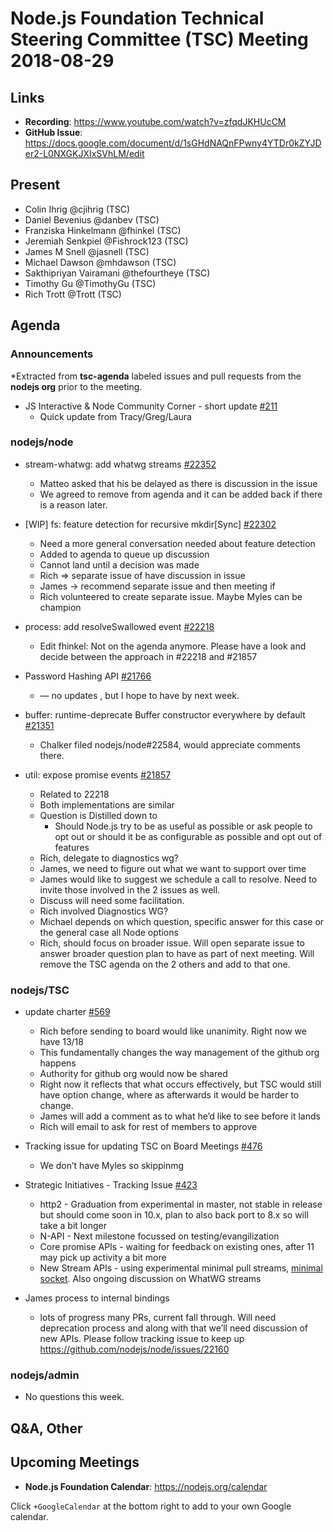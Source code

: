 # Node.js Foundation Technical Steering Committee (TSC) Meeting 2018-08-29

## Links

* **Recording**: <https://www.youtube.com/watch?v=zfqdJKHUcCM>
* **GitHub Issue**: <https://docs.google.com/document/d/1sGHdNAQnFPwny4YTDr0kZYJDer2-L0NXGKJXIxSVhLM/edit>

## Present

* Colin Ihrig @cjihrig (TSC)
* Daniel Bevenius @danbev (TSC)
* Franziska Hinkelmann @fhinkel (TSC)
* Jeremiah Senkpiel @Fishrock123 (TSC)
* James M Snell @jasnell (TSC)
* Michael Dawson @mhdawson (TSC)
* Sakthipriyan Vairamani @thefourtheye (TSC)
* Timothy Gu @TimothyGu (TSC)
* Rich Trott @Trott (TSC)

## Agenda

### Announcements

\*Extracted from **tsc-agenda** labeled issues and pull requests from the **nodejs org** prior to the meeting.

* JS Interactive & Node Community Corner - short update [#211](https://github.com/nodejs/admin/issues/211)
  * Quick update from Tracy/Greg/Laura

### nodejs/node

* stream-whatwg: add whatwg streams [#22352](https://github.com/nodejs/node/pull/22352)
  * Matteo asked that his be delayed as there is discussion in the issue
  * We agreed to remove from agenda and it can be added back if there is a reason later.

* \[WIP] fs: feature detection for recursive mkdir\[Sync] [#22302](https://github.com/nodejs/node/pull/22302)
  * Need a more general conversation needed about feature detection
  * Added to agenda to queue up discussion
  * Cannot land until a decision was made
  * Rich => separate issue of have discussion in issue
  * James -> recommend separate issue and then meeting if
  * Rich volunteered to create separate issue.  Maybe Myles can be champion

* process: add resolveSwallowed event [#22218](https://github.com/nodejs/node/pull/22218)
  * Edit fhinkel: Not on the agenda anymore. Please have a look and decide between the approach in #22218 and #21857

* Password Hashing API [#21766](https://github.com/nodejs/node/issues/21766)
  * — no updates , but I hope to have by next week.

* buffer: runtime-deprecate Buffer constructor everywhere by default
  [#21351](https://github.com/nodejs/node/pull/21351)
  * Chalker filed nodejs/node#22584, would appreciate comments there.

* util: expose promise events [#21857](https://github.com/nodejs/node/pull/21857)
  * Related to 22218
  * Both implementations are similar
  * Question is Distilled down to
    * Should Node.js try to be as useful as possible or ask people to opt out
      or should it be as configurable as possible and opt out of features
  * Rich, delegate to diagnostics wg?
  * James, we need to figure out what we want to support over time
  * James would like to suggest we schedule a call to resolve. Need to invite those
    involved in the 2 issues as well.
  * Discuss will need some facilitation.
  * Rich involved Diagnostics WG?
  * Michael depends on which question, specific answer for this case or the general case all
    Node options
  * Rich, should focus on broader issue. Will open separate issue to answer broader question
    plan to have as part of next meeting.  Will remove the TSC agenda on the 2 others and
    add to that one.

### nodejs/TSC

* update charter [#569](https://github.com/nodejs/TSC/pull/569)
  * Rich before sending to board would like unanimity.  Right now we have 13/18
  * This fundamentally changes the way management of the github org happens
  * Authority for github org would now be shared
  * Right now it reflects that what occurs effectively, but TSC would still have option
    change, where as afterwards it would be harder to change.
  * James will add a comment as to what he’d like to see before it lands
  * Rich will email to ask for rest of members to approve

* Tracking issue for updating TSC on Board Meetings [#476](https://github.com/nodejs/TSC/issues/476)
  * We don’t have Myles so skippinmg

* Strategic Initiatives - Tracking Issue [#423](https://github.com/nodejs/TSC/issues/423)
  * http2 - Graduation from experimental in master, not stable in release but should come soon
    in 10.x, plan to also back port to 8.x so will take a bit longer
  * N-API - Next milestone focussed on testing/evangilization
  * Core promise APIs - waiting for feedback on existing ones, after 11 may pick up activity a bit
    more
  * New Stream APIs - using experimental minimal pull streams,
    [minimal socket](https://github.com/Fishrock123/socket). Also ongoing
    discussion on WhatWG streams

* James process to internal bindings
  * lots of progress many PRs, current fall through. Will need deprecation process and along
    with that we’ll need discussion of new APIs. Please follow tracking issue to keep up
    <https://github.com/nodejs/node/issues/22160>

### nodejs/admin

* No questions this week.

## Q\&A, Other

## Upcoming Meetings

* **Node.js Foundation Calendar**: <https://nodejs.org/calendar>

Click `+GoogleCalendar` at the bottom right to add to your own Google calendar.

